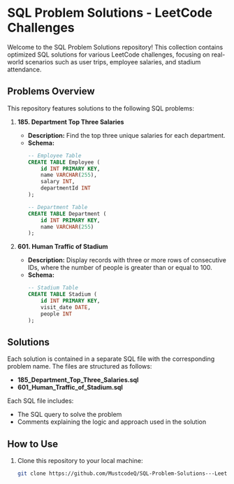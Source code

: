 # SQL Problem Solutions - LeetCode Challenges

Welcome to the SQL Problem Solutions repository! This collection contains optimized SQL solutions for various LeetCode challenges, focusing on real-world scenarios such as user trips, employee salaries, and stadium attendance.

## Problems Overview

This repository features solutions to the following SQL problems:

1. **185. Department Top Three Salaries**
   - **Description:** Find the top three unique salaries for each department.
   - **Schema:** 
     ```sql
     -- Employee Table
     CREATE TABLE Employee (
         id INT PRIMARY KEY,
         name VARCHAR(255),
         salary INT,
         departmentId INT
     );

     -- Department Table
     CREATE TABLE Department (
         id INT PRIMARY KEY,
         name VARCHAR(255)
     );
     ```

2. **601. Human Traffic of Stadium**
   - **Description:** Display records with three or more rows of consecutive IDs, where the number of people is greater than or equal to 100.
   - **Schema:** 
     ```sql
     -- Stadium Table
     CREATE TABLE Stadium (
         id INT PRIMARY KEY,
         visit_date DATE,
         people INT
     );
     ```

## Solutions

Each solution is contained in a separate SQL file with the corresponding problem name. The files are structured as follows:

- **185_Department_Top_Three_Salaries.sql**
- **601_Human_Traffic_of_Stadium.sql**

Each SQL file includes:
- The SQL query to solve the problem
- Comments explaining the logic and approach used in the solution

## How to Use

1. Clone this repository to your local machine:
   ```bash
   git clone https://github.com/MustcodeQ/SQL-Problem-Solutions---LeetCode-Challenges.git
